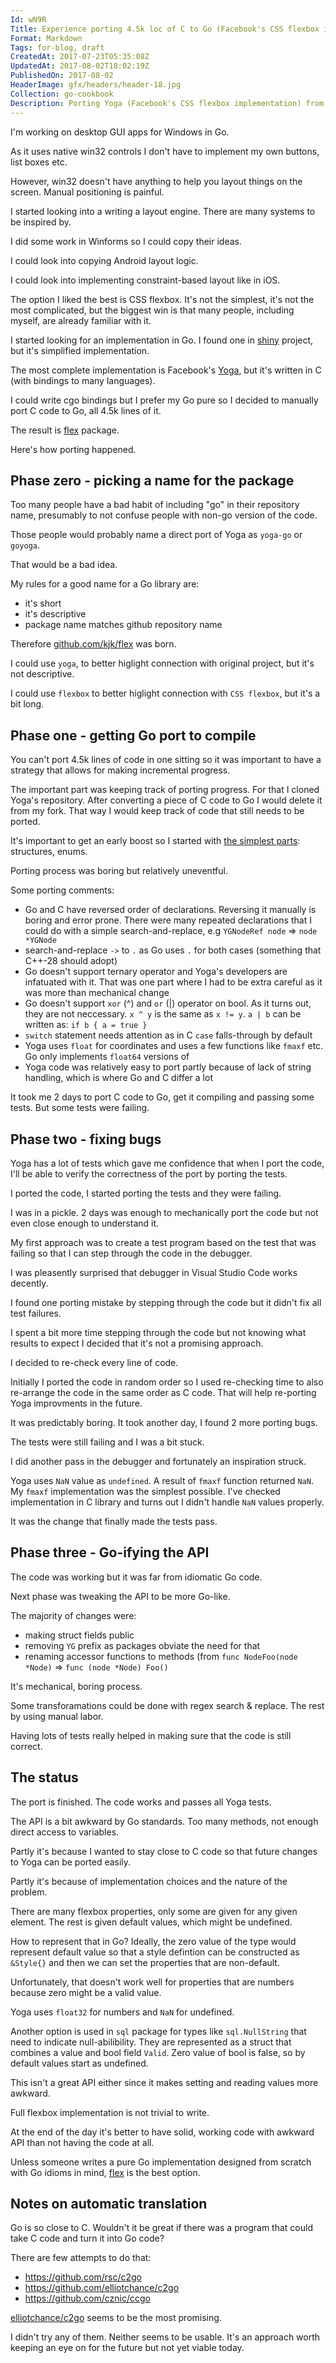 ```yaml
---
Id: wN9R
Title: Experience porting 4.5k loc of C to Go (Facebook's CSS flexbox implementation Yoga)
Format: Markdown
Tags: for-blog, draft
CreatedAt: 2017-07-23T05:35:08Z
UpdatedAt: 2017-08-02T18:02:19Z
PublishedOn: 2017-08-02
HeaderImage: gfx/headers/header-18.jpg
Collection: go-cookbook
Description: Porting Yoga (Facebook's CSS flexbox implementation) from C to Go.
---
```

I'm working on desktop GUI apps for Windows in Go.

As it uses native win32 controls I don't have to implement my own buttons, list boxes etc.

However, win32 doesn't have anything to help you layout things on the screen. Manual positioning is painful.

I started looking into a writing a layout engine. There are many systems to be inspired by.

I did some work in Winforms so I could copy their ideas.

I could look into copying Android layout logic.

I could look into implementing constraint-based layout like in iOS.

The option I liked the best is CSS flexbox. It's not the simplest, it's not the most complicated, but the biggest win is that many people, including myself, are already familiar with it.

I started looking for an implementation in Go. I found one in [shiny](https://github.com/golang/exp/tree/master/shiny/widget/flex) project, but it's simplified implementation.

The most complete implementation is Facebook's [Yoga](https://github.com/facebook/yoga), but it's written in C (with bindings to many languages).

I could write cgo bindings but I prefer my Go pure so I decided to manually port C code to Go, all 4.5k lines of it.

The result is [flex](https://github.com/kjk/flex) package.

Here's how porting happened.

## Phase zero - picking a name for the package

Too many people have a bad habit of including "go" in their repository name, presumably to not confuse people with non-go version of the code.

Those people would probably name a direct port of Yoga as `yoga-go` or `goyoga`.

That would be a bad idea.

My rules for a good name for a Go library are:

* it's short
* it's descriptive
* package name matches github repository name

Therefore [github.com/kjk/flex](https://github.com/kjk/flex) was born.

I could use `yoga`, to better higlight connection with original project, but it's not descriptive.

I could use `flexbox` to better higlight connection with `CSS flexbox`, but it's a bit long.

## Phase one - getting Go port to compile

You can't port 4.5k lines of code in one sitting so it was important to have a strategy that allows for making incremental progress.

The important part was keeping track of porting progress. For that I cloned Yoga's repository. After converting a piece of C code to Go I would delete it from my fork. That way I would keep track of code that still needs to be ported.

It's important to get an early boost so I started with [the simplest parts](https://github.com/kjk/flex/commit/4dabacad1ba37403e8b7380b2ccb6c2ed6c8586a): structures, enums.

Porting process was boring but relatively uneventful.

Some porting comments:
* Go and C have reversed order of declarations. Reversing it manually is boring and error prone. There were many repeated declarations that I could do with a simple search-and-replace, e.g `YGNodeRef node` => `node *YGNode`
* search-and-replace `->` to `.` as Go uses `.` for both cases (something that C++-28 should adopt)
* Go doesn't support ternary operator and Yoga's developers are infatuated with it. That was one part where I had to be extra careful as it was more than mechanical change
* Go doesn't support `xor` (^) and `or` (|) operator on bool. As it turns out, they are not neccessary. `x ^ y` is the same as `x != y`. `a | b` can be written as: `if b { a = true }`
* `switch` statement needs attention as in C `case` falls-through by default
* Yoga uses `float` for coordinates and uses a few functions like `fmaxf` etc. Go only implements `float64` versions of
* Yoga code was relatively easy to port partly because of lack of string handling, which is where Go and C differ a lot

It took me 2 days to port C code to Go, get it compiling and passing some tests. But some tests were failing.

## Phase two - fixing bugs

Yoga has a lot of tests which gave me confidence that when I port the code, I'll be able to verify the correctness of the port by porting the tests.

I ported the code, I started porting the tests and they were failing.

I was in a pickle. 2 days was enough to mechanically port the code but not even close enough to understand it.

My first approach was to create a test program based on the test that was failing so that I can step through the code in the debugger.

I was pleasently surprised that debugger in Visual Studio Code works decently.

I found one porting mistake by stepping through the code but it didn't fix all test failures.

I spent a bit more time stepping through the code but not knowing what results to expect I decided that it's not a promising approach.

I decided to re-check every line of code.

Initially I ported the code in random order so I used re-checking time to also re-arrange the code in the same order as C code. That will help re-porting Yoga improvments in the future.

It was predictably boring. It took another day, I found 2 more porting bugs.

The tests were still failing and I was a bit stuck.

I did another pass in the debugger and fortunately an inspiration struck.

Yoga uses `NaN` value as `undefined`. A result of `fmaxf` function returned `NaN`. My `fmaxf` implementation was the simplest possible. I've checked implementation in C library and turns out I didn't handle `NaN` values properly.

It was the change that finally made the tests pass.

## Phase three - Go-ifying the API

The code was working but it was far from idiomatic Go code.

Next phase was tweaking the API to be more Go-like.

The majority of changes were:
* making struct fields public
* removing `YG` prefix as packages obviate the need for that
* renaming accessor functions to methods (from `func NodeFoo(node *Node)` => `func (node *Node) Foo()`

It's mechanical, boring process.

Some transforamations could be done with regex search & replace. The rest by using manual labor.

Having lots of tests really helped in making sure that the code is still correct.

## The status

The port is finished. The code works and passes all Yoga tests.

The API is a bit awkward by Go standards. Too many methods, not enough direct access to variables.

Partly it's because I wanted to stay close to C code so that future changes to Yoga can be ported easily.

Partly it's because of implementation choices and the nature of the problem.

There are many flexbox properties, only some are given for any given element. The rest is given default values, which might be undefined.

How to represent that in Go? Ideally, the zero value of the type would represent default value so that a style defintion can be constructed as `&Style{}` and then we can set the properties that are non-default.

Unfortunately, that doesn't work well for properties that are numbers because zero might be a valid value.

Yoga uses `float32` for numbers and `NaN` for undefined.

Another option is used in `sql` package for types like `sql.NullString` that need to indicate null-abilibility. They are represented as a struct that combines a value and bool field `Valid`. Zero value of bool is false, so by default values start as undefined.

This isn't a great API either since it makes setting and reading values more awkward.

Full flexbox implementation is not trivial to write.

At the end of the day it's better to have solid, working code with awkward API than not having the code at all.

Unless someone writes a pure Go implementation designed from scratch with Go idioms in mind, [flex](https://github.com/kjk/flex) is the best option.

## Notes on automatic translation

Go is so close to C. Wouldn't it be great if there was a program that could take C code and turn it into Go code?

There are few attempts to do that:
* https://github.com/rsc/c2go
* https://github.com/elliotchance/c2go
* https://github.com/cznic/ccgo

[elliotchance/c2go](https://github.com/elliotchance/c2go) seems to be the most promising.

I didn't try any of them. Neither seems to be usable. It's an approach worth keeping an eye on for the future but not yet viable today.
